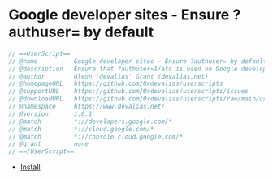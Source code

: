 # Google developer sites - Ensure ?authuser= by default

```javascript
// ==UserScript==
// @name          Google developer sites - Ensure ?authuser= by default
// @description   Ensure that ?authuser=1/etc is used on Google developer sites by default
// @author        Glenn 'devalias' Grant (devalias.net)
// @homepageURL   https://github.com/0xdevalias/userscripts
// @supportURL    https://github.com/0xdevalias/userscripts/issues
// @downloadURL   https://github.com/0xdevalias/userscripts/raw/main/userscripts/google-developer-sites-ensure-authuser/google-developer-sites-ensure-authuser.user.js
// @namespace     https://www.devalias.net/
// @version       1.0.1
// @match         *://developers.google.com/*
// @match         *://cloud.google.com/*
// @match         *://console.cloud.google.com/*
// @grant         none
// ==/UserScript==
```

- [Install](https://github.com/0xdevalias/userscripts/raw/main/userscripts/google-developer-sites-ensure-authuser/google-developer-sites-ensure-authuser.user.js)
